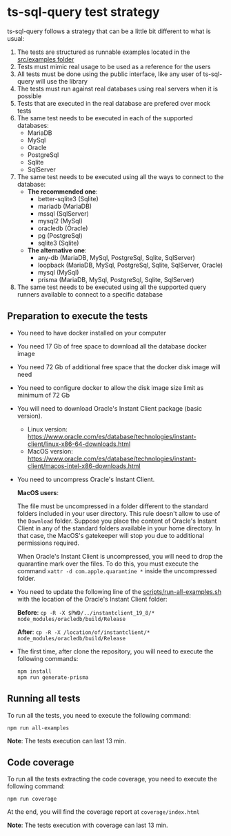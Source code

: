 # ts-sql-query test strategy

ts-sql-query follows a strategy that can be a little bit different to what is usual:

1. The tests are structured as runnable examples located in the [src/examples folder](https://github.com/juanluispaz/ts-sql-query/tree/master/src/examples)
2. Tests must mimic real usage to be used as a reference for the users
3. All tests must be done using the public interface, like any user of ts-sql-query will use the library
4. The tests must run against real databases using real servers when it is possible
5. Tests that are executed in the real database are prefered over mock tests
6. The same test needs to be executed in each of the supported databases: 
    - MariaDB
    - MySql
    - Oracle
    - PostgreSql
    - Sqlite
    - SqlServer
7. The same test needs to be executed using all the ways to connect to the database: 
    - **The recommended one**: 
      - better-sqlite3 (Sqlite)
      - mariadb (MariaDB)
      - mssql (SqlServer)
      - mysql2 (MySql)
      - oracledb (Oracle)
      - pg (PostgreSql)
      - sqlite3 (Sqlite)
    - **The alternative one**:
      - any-db (MariaDB, MySql, PostgreSql, Sqlite, SqlServer)
      - loopback (MariaDB, MySql, PostgreSql, Sqlite, SqlServer, Oracle)
      - mysql (MySql)
      - prisma (MariaDB, MySql, PostgreSql, Sqlite, SqlServer)
8. The same test needs to be executed using all the supported query runners available to connect to a specific database

## Preparation to execute the tests

- You need to have docker installed on your computer
- You need 17 Gb of free space to download all the database docker image
- You need 72 Gb of additional free space that the docker disk image will need
- You need to configure docker to allow the disk image size limit as minimum of 72 Gb
- You will need to download Oracle's Instant Client package (basic version).
  - Linux version: https://www.oracle.com/es/database/technologies/instant-client/linux-x86-64-downloads.html
  - MacOS version: https://www.oracle.com/es/database/technologies/instant-client/macos-intel-x86-downloads.html
- You need to uncompress Oracle's Instant Client.

    **MacOS users**: 
    
    The file must be uncompressed in a folder different to the standard folders included in your user directory. This rule doesn't allow to use of the `Download` folder. Suppose you place the content of Oracle's Instant Client in any of the standard folders available in your home directory. In that case, the MacOS's gatekeeper will stop you due to additional permissions required. 

    When Oracle's Instant Client is uncompressed, you will need to drop the quarantine mark over the files. To do this, you must execute the command `xattr -d com.apple.quarantine *` inside the uncompressed folder.

- You need to update the following line of the [scripts/run-all-examples.sh](https://github.com/juanluispaz/ts-sql-query/blob/master/scripts/run-all-examples.sh) with the location of the Oracle's Instant Client folder:

    **Before**: `cp -R -X $PWD/../instantclient_19_8/* node_modules/oracledb/build/Release`

    **After**: `cp -R -X /location/of/instantclient/* node_modules/oracledb/build/Release`

- The first time, after clone the repository, you will need to execute the following commands:

    ```
    npm install
    npm run generate-prisma
    ```

## Running all tests

To run all the tests, you need to execute the following command:

`npm run all-examples`

**Note**: The tests execution can last 13 min.

## Code coverage

To run all the tests extracting the code coverage, you need to execute the following command:

`npm run coverage`

At the end, you will find the coverage report at `coverage/index.html`

**Note**: The tests execution with coverage can last 13 min.